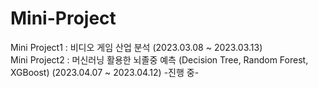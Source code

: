 # Mini-Project  
Mini Project1 : 비디오 게임 산업 분석 (2023.03.08 ~ 2023.03.13)  
Mini Project2 : 머신러닝 활용한 뇌졸중 예측 (Decision Tree, Random Forest, XGBoost) (2023.04.07 ~ 2023.04.12) -진행 중-  
